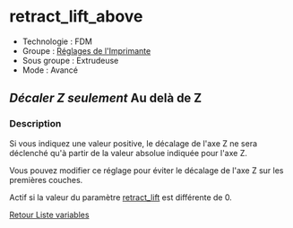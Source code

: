 # retract_lift_above

* Technologie : FDM
* Groupe : [Réglages de l'Imprimante](../printer_settings/printer_settings.md)
* Sous groupe : Extrudeuse
* Mode : Avancé

## *Décaler Z seulement* Au delà de Z

### Description

Si vous indiquez une valeur positive, le décalage de l'axe Z ne sera déclenché qu'à partir de la valeur absolue indiquée pour l'axe Z.

Vous pouvez modifier ce réglage pour éviter le décalage de l'axe Z sur les premières couches.

Actif si la valeur du paramètre [retract_lift](retract_lift.md) est différente de 0.

[Retour Liste variables](variable_list.md)